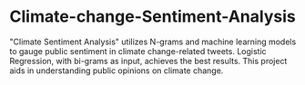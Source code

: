 # Climate-change-Sentiment-Analysis
"Climate Sentiment Analysis" utilizes N-grams and machine learning models to gauge public sentiment in climate change-related tweets. Logistic Regression, with bi-grams as input, achieves the best results. This project aids in understanding public opinions on climate change.
